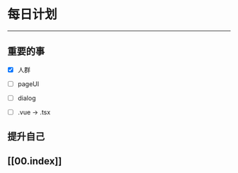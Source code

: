 
# 每日计划
---
## 重要的事

- [x]  人群
- [ ]  pageUI
- [ ]  dialog
- [ ] .vue -> .tsx



## 提升自己

  



## [[00.index]]










